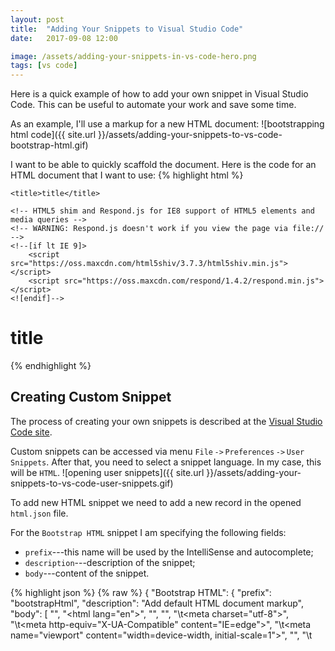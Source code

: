 ```yaml
---
layout: post
title:  "Adding Your Snippets to Visual Studio Code"
date:   2017-09-08 12:00

image: /assets/adding-your-snippets-in-vs-code-hero.png
tags: [vs code]
---
```


Here is a quick example of how to add your own snippet in Visual Studio Code. This can be useful to automate your work and save some time.

As an example, I'll use a markup for a new HTML document:
![bootstrapping html code]({{ site.url }}/assets/adding-your-snippets-to-vs-code-bootstrap-html.gif)

I want to be able to quickly scaffold the document. Here is the code for an HTML document that I want to use:
{% highlight html %}
<!DOCTYPE html>
<html lang="en">

<head>
    <meta charset="utf-8">
    <meta http-equiv="X-UA-Compatible" content="IE=edge">
    <meta name="viewport" content="width=device-width, initial-scale=1">

    <title>title</title>

    <!-- HTML5 shim and Respond.js for IE8 support of HTML5 elements and media queries -->
    <!-- WARNING: Respond.js doesn't work if you view the page via file:// -->
    <!--[if lt IE 9]>
        <script src="https://oss.maxcdn.com/html5shiv/3.7.3/html5shiv.min.js"></script>
        <script src="https://oss.maxcdn.com/respond/1.4.2/respond.min.js"></script>
    <![endif]-->
</head>

<body>
    <h1>title</h1>

</body>

</html>
{% endhighlight %}

## Creating Custom Snippet
The process of creating your own snippets is described at the [Visual Studio Code site](https://code.visualstudio.com/docs/editor/userdefinedsnippets).

Custom snippets can be accessed via menu `File`&#8201;`->`&#8201;`Preferences`&#8201;`->`&#8201;`User Snippets`. After that, you need to select a snippet language. In my case, this will be `HTML`.
![opening user snippets]({{ site.url }}/assets/adding-your-snippets-to-vs-code-user-snippets.gif)

To add new HTML snippet we need to add a new record in the opened `html.json` file.

For the `Bootstrap HTML` snippet I am specifying the following fields:
- `prefix`---this name will be used by the IntelliSense and autocomplete;
- `description`---description of the snippet;
- `body`---content of the snippet.

{% highlight json %}
{% raw %}
{
  "Bootstrap HTML": {
    "prefix": "bootstrapHtml",
    "description": "Add default HTML document markup",
    "body": [
      "<!DOCTYPE html>",
      "<html lang=\"en\">",
      "",
      "<head>",
        "\t<meta charset=\"utf-8\">",
        "\t<meta http-equiv=\"X-UA-Compatible\" content=\"IE=edge\">",
        "\t<meta name=\"viewport\" content=\"width=device-width, initial-scale=1\">",
        "",
        "\t<title>${1:title}</title>",
        "",
        "\t<!-- HTML5 shim and Respond.js for IE8 support of HTML5 elements and media queries -->",
        "\t<!-- WARNING: Respond.js doesn't work if you view the page via file:// -->",
        "\t<!--[if lt IE 9]>",
          "\t\t<script src=\"https://oss.maxcdn.com/html5shiv/3.7.3/html5shiv.min.js\"></script>",
          "\t\t<script src=\"https://oss.maxcdn.com/respond/1.4.2/respond.min.js\"></script>",
        "\t<![endif]-->",
      "</head>",
      "",
      "<body>",
      "\t<h1>${1:title}</h1>",
      "</body>",
      "",
      "</html>"
    ]
  }
}
{% endraw %}
{% endhighlight %}

## Additional Functionality for Snippets
Keep in that you can use [various placeholders](https://code.visualstudio.com/docs/editor/userdefinedsnippets) in your snippet's `body`. For example, I'm usng `{$1:title}` to specify that cursor should stop at this location when I'll use the snippet. You can specify choices, tabstops, default values, and variables in your snippets.

